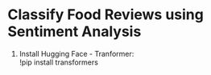 # Classify Food Reviews using Sentiment Analysis

1. Install Hugging Face - Tranformer: <br />
     !pip install transformers
    
